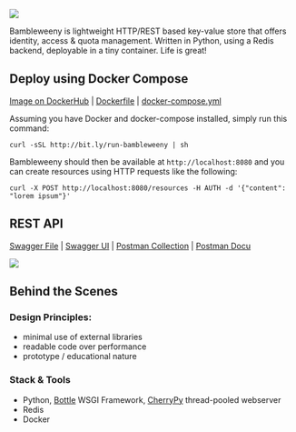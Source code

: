 ![](https://raw.githubusercontent.com/u1i/bambleweeny/master/img/bwy_small.png)

Bambleweeny is lightweight HTTP/REST based key-value store that offers identity, access & quota management. Written in Python, using a Redis backend, deployable in a tiny container. Life is great!

## Deploy using Docker Compose

[Image on DockerHub](https://hub.docker.com/r/u1ih/bambleweeny/tags/) | [Dockerfile](Dockerfile) | [docker-compose.yml](docker-compose.yml) 

Assuming you have Docker and docker-compose installed, simply run this command:

`curl -sSL http://bit.ly/run-bambleweeny | sh`

Bambleweeny should then be available at `http://localhost:8080` and you can create resources using HTTP requests like the following:

`curl -X POST http://localhost:8080/resources -H AUTH -d '{"content": "lorem ipsum"}'`


## REST API

[Swagger File](https://github.com/u1i/bambleweeny/blob/master/swagger.json) | [Swagger UI](http://bambleweeny.sotong.io/) | [Postman Collection](postman_collection.json) | [Postman Docu](https://documenter.getpostman.com/view/1926148/RWaKT8rF)

[![](https://raw.githubusercontent.com/u1i/bambleweeny/master/img/api.png)](http://bambleweeny.sotong.io/)


## Behind the Scenes
### Design Principles:

* minimal use of external libraries
* readable code over performance
* prototype / educational nature

### Stack & Tools

* Python, [Bottle](https://bottlepy.org/) WSGI Framework, [CherryPy](http://cherrypy.org/) thread-pooled webserver
* Redis
* Docker

